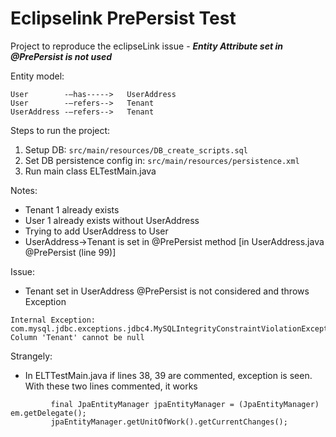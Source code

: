# Eclipselink PrePersist Test

Project to reproduce the eclipseLink issue - ***Entity Attribute set in @PrePersist is not used***

Entity model:

```
User        -–has----->   UserAddress
User        -–refers-->   Tenant
UserAddress -–refers-->   Tenant
```

Steps to run the project:

1. Setup DB: ```src/main/resources/DB_create_scripts.sql```
2. Set DB persistence config in: ```src/main/resources/persistence.xml```
3. Run  main class ELTestMain.java

Notes:
- Tenant 1 already exists
- User 1 already exists without UserAddress
- Trying to add UserAddress to User
- UserAddress->Tenant is set in @PrePersist method [in UserAddress.java @PrePersist (line 99)]


Issue:
- Tenant set in UserAddress @PrePersist is not considered and throws Exception
```
Internal Exception: com.mysql.jdbc.exceptions.jdbc4.MySQLIntegrityConstraintViolationException: Column 'Tenant' cannot be null
```


Strangely:
- In ELTTestMain.java if lines 38, 39 are commented, exception is seen. With these two lines commented, it works
```
		 final JpaEntityManager jpaEntityManager = (JpaEntityManager) em.getDelegate();
		 jpaEntityManager.getUnitOfWork().getCurrentChanges();
```

